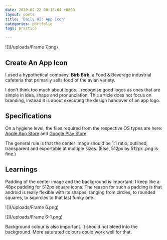 ```yaml
---
date: 2020-04-22 00:18:04 +0800
layout: posts
title: 'Daily UI: App Icon'
categories: portfolio
tags: practice

---
```

![](/uploads/Frame 7.png)

## Create An App Icon

I used a hypothetical company, **Birb Birb**, a Food & Beverage industrial cafeteria that primarily sells food of the avian variety.

I don't think too much about logos. I recognise good logos as ones that are simple in idea, shape and pronunciation. This article does not focus on branding, instead it is about executing the design handover of an app logo.

## Specifications

On a hygiene level, the files required from the respective OS types are here: [Apple App Store](https://developer.apple.com/design/human-interface-guidelines/ios/icons-and-images/app-icon/) and [Google Play Store]().

The general rule is that the center image should be 1:1 ratio, outlined, transparent and exportable at multiple sizes. (Else, 512px by 512px .png is fine.)

## Learnings

Padding of the center image and the background is important. I keep like a 48px padding for 512px square icons. The reason for such a padding is that android is really flexible with its shapes, ranging from circles, to rounded squares, to squircles to that last funky one.

![](/uploads/Frame 6.png)

![](/uploads/Frame 6-1.png)

Background colour is also important. It should not bleed into the background. More saturated colours could work well for that.